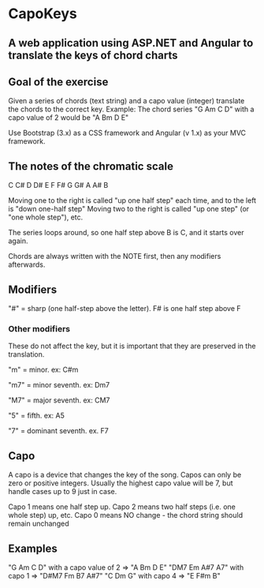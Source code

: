 # CapoKeys
## A web application using ASP.NET and Angular to translate the keys of chord charts

## Goal of the exercise

Given a series of chords (text string) and a capo value (integer) translate the chords to the correct key.
Example: The chord series "G Am C D" with a capo value of 2 would be "A Bm D E"

Use Bootstrap (3.x) as a CSS framework and Angular (v 1.x) as your MVC framework.

## The notes of the chromatic scale

C C# D D# E F F# G G# A A# B

Moving one to the right is called "up one half step" each time, and to the left is "down one-half step"
Moving two to the right is called "up one step" (or "one whole step"), etc.

The series loops around, so one half step above B is C, and it starts over again.

Chords are always written with the NOTE first, then any modifiers afterwards.

## Modifiers

"#" = sharp (one half-step above the letter). F# is one half step above F

### Other modifiers
These do not affect the key, but it is important that they are preserved in the translation. 

"m" = minor. ex: C#m

"m7" = minor seventh. ex: Dm7

"M7" = major seventh. ex: CM7

"5" = fifth. ex: A5

"7" = dominant seventh. ex. F7

## Capo

A capo is a device that changes the key of the song. Capos can only be zero or positive integers. 
Usually the highest capo value will be 7, but handle cases up to 9 just in case.

Capo 1 means one half step up.
Capo 2 means two half steps (i.e. one whole step) up, etc.
Capo 0 means NO change - the chord string should remain unchanged


## Examples

"G Am C D" with a capo value of 2 => "A Bm D E"
"DM7 Em A#7 A7" with capo 1 => "D#M7 Fm B7 A#7"
"C Dm G" with capo 4 => "E F#m B"



